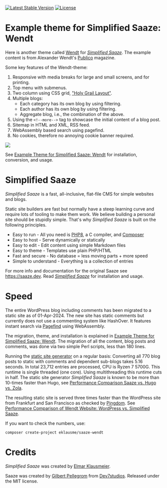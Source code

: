 <p>
<a href="https://packagist.org/packages/eklausme/saaze-wendt"><img src="https://img.shields.io/packagist/v/eklausme/saaze-wendt" alt="Latest Stable Version"></a>
<a href="https://packagist.org/packages/eklausme/saaze-wendt"><img src="https://img.shields.io/packagist/l/eklausme/saaze-wendt" alt="License"></a>
</p>


# Example theme for Simplified Saaze: Wendt

Here is another theme called [Wendt](https://eklausmeier.goip.de/wendt) for [_Simplified Saaze_](https://eklausmeier.goip.de/blog/2021/10-31-simplified-saaze).
The example content is from Alexander Wendt's [Publico](https://www.publicomag.com) magazine.

Some key features of the Wendt-theme:
1. Responsive with media breaks for large and small screens, and for printing.
2. Top menu with submenus.
3. Two column using CSS grid, ["Holy Grail Layout"](https://en.wikipedia.org/wiki/Holy_grail_(web_design)).
4. Multiple blogs:
	- Each category has its own blog by using filtering.
	- Each author has its own blog by using filtering.
	- Aggregate blog, i.e., the combination of the above.
5. Using the `<!--more-->` tag to showcase the initial content of a blog post.
6. Sitemap in HTML and XML, RSS feed.
7. WebAssembly based search using pagefind.
8. No cookies, therefore no annoying cookie banner required.

![](https://eklausmeier.goip.de/img/WendtTheme1.webp)

See [Example Theme for Simplified Saaze: Wendt](https://eklausmeier.goip.de/blog/2024/05-13-example-theme-for-simplified-saaze-wendt) for installation, conversion, and usage.


# Simplified Saaze

_Simplified Saaze_ is a fast, all-inclusive, flat-file CMS for simple websites and blogs.

Static site builders are fast but normally have a steep learning curve and require lots of tooling to make them work. We believe building a personal site should be stupidly simple. That's why _Simplified Saaze_ is built on the following principles.

* Easy to run - All you need is [PHP8](https://www.php.net), a C compiler, and [Composer](https://getcomposer.org)
* Easy to host - Serve dynamically or statically
* Easy to edit - Edit content using simple Markdown files
* Easy to theme - Templates use plain PHP/HTML
* Fast and secure - No database = less moving parts + more speed
* Simple to understand - Everything is a collection of entries

For more info and documentation for the original Saaze see https://saaze.dev.
Read [_Simplified Saaze_](https://eklausmeier.goip.de/blog/2021/10-31-simplified-saaze) for installation and usage.


# Speed

The entire WordPress blog including comments has been migrated to a static site as of 01-Apr-2024.
The new site has static comments but currently does not use a commenting system like HashOver.
It features instant search via [Pagefind](https://eklausmeier.goip.de/blog/2023/10-23-pagefind-searching-in-static-sites) using WebAssembly.

The migration, theme, and installation is explained in [Example Theme for Simplified Saaze: Wendt](https://eklausmeier.goip.de/blog/2024/01-02-example-theme-for-simplified-saaze-wendt).
The migration of all the content, blog posts and comments, was done via two simple Perl scripts, less than 180 lines.

Running the [static site generator](https://eklausmeier.goip.de/blog/2021/10-31-simplified-saaze) on a regular basis:
Converting all 770 blog posts to static with comments and dependent sub-blogs takes 5.16 seconds.
In total 23,712 entries are processed, CPU is Ryzen 7 5700G.
This runtime is single threaded (one core). Using multithreading this runtime cuts in half.
The static site generator _Simplified Saaze_ is known to be more than 10-times faster than Hugo, see [Performance Comparison Saaze vs. Hugo vs. Zola](https://eklausmeier.goip.de/blog/2021/11-13-performance-comparison-saaze-vs-hugo-vs-zola).

The resulting static site is served three times faster than the WordPress site from Frankfurt and San Francisco as checked by [Pingdom](https://tools.pingdom.com).
See [Performance Comparison of Wendt Website: WordPress vs. Simplified Saaze](https://eklausmeier.goip.de/blog/2024/05-14-performance-comparison-of-wendt-website-wordpress-vs-simplified-saaze).

If you want to check the numbers, use:
```
composer create-project eklausme/saaze-wendt
```


# Credits

_Simplified Saaze_ was created by [Elmar Klausmeier](https://eklausmeier.goip.de).

Saaze was created by [Gilbert Pellegrom](https://gilbitron.me) from [Dev7studios](https://dev7studios.co). Released under the MIT license.

